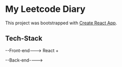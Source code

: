 # My Leetcode Diary

This project was bootstrapped with [Create React App](https://github.com/facebook/create-react-app).

## Tech-Stack

--Front-end---> React + 

--Back-end----> 

